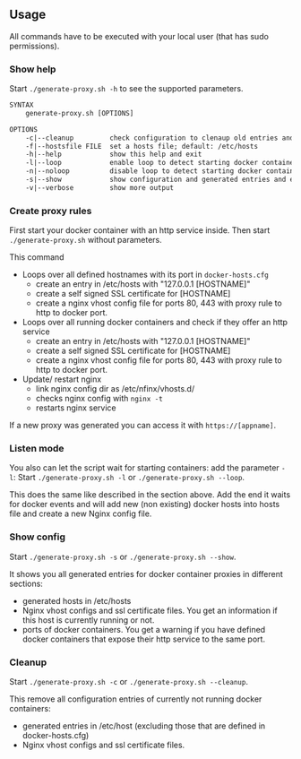 
## Usage

All commands have to be executed with your local user (that has sudo permissions).

### Show help

Start `./generate-proxy.sh -h` to see the supported parameters.

```txt
SYNTAX
    generate-proxy.sh [OPTIONS]

OPTIONS
    -c|--cleanup         check configuration to clenaup old entries and exit
    -f|--hostsfile FILE  set a hosts file; default: /etc/hosts
    -h|--help            show this help and exit
    -l|--loop            enable loop to detect starting docker containers
    -n|--noloop          disable loop to detect starting docker containers
    -s|--show            show configuration and generated entries and exit
    -v|--verbose         show more output
```

### Create proxy rules

First start your docker container with an http service inside. 
Then start `./generate-proxy.sh` without parameters.

This command

* Loops over all defined hostnames with its port in `docker-hosts.cfg`
  * create an entry in /etc/hosts with "127.0.0.1 [HOSTNAME]"
  * create a self signed SSL certificate for [HOSTNAME]
  * create a nginx vhost config file for ports 80, 443 with proxy rule to http to docker port.
* Loops over all running docker containers and check if they offer an http service
  * create an entry in /etc/hosts with "127.0.0.1 [HOSTNAME]"
  * create a self signed SSL certificate for [HOSTNAME]
  * create a nginx vhost config file for ports 80, 443 with proxy rule to http to docker port.
* Update/ restart nginx
  * link nginx config dir as /etc/nfinx/vhosts.d/
  * checks nginx config with `nginx -t`
  * restarts nginx service

If a new proxy was generated you can access it with ``https://[appname]``.

### Listen mode

You also can let the script wait for starting containers: add the parameter `-l`:
Start `./generate-proxy.sh -l` or `./generate-proxy.sh --loop`. 

This does the same like described in the section above. Add the end it waits for docker events and will add new (non existing) docker hosts into hosts file and create a new Nginx config file.

### Show config

Start `./generate-proxy.sh -s` or `./generate-proxy.sh --show`.

It shows you all generated entries for docker container proxies in different sections:

* generated hosts in /etc/hosts 
* Nginx vhost configs and ssl certificate files. You get an information if this host is currently running or not.
* ports of docker containers. You get a warning if you have defined docker containers that expose their http service to the same port.

### Cleanup

Start `./generate-proxy.sh -c` or `./generate-proxy.sh --cleanup`.

This remove all configuration entries of currently not running docker containers:

* generated entries in /etc/host (excluding those that are defined in docker-hosts.cfg)
* Nginx vhost configs and ssl certificate files.

